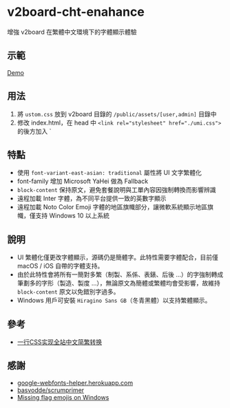 # v2board-cht-enahance
增強 v2board 在繁體中文環境下的字體顯示體驗

## 示範
[Demo](https://phlinhng.github.io/v2board-cht-enhance)

## 用法
1. 將 `ustom.css` 放到 v2board 目錄的 `/public/assets/[user,admin]` 目錄中
2. 修改 index.html，在 head 中 `<link rel="stylesheet" href="./umi.css">` 的後方加入 `<link rel="stylesheet" href="./custom.css">

## 特點
+ 使用 `font-variant-east-asian: traditional` 屬性將 UI 文字繁體化
+ font-family 增加 Microsoft YaHei 做為 Fallback
+ `block-content` 保持原文，避免套餐說明與工單內容因強制轉換而影響辨識
+ 遠程加載 Inter 字體，為不同平台提供一致的英數字顯示
+ 遠程加載 Noto Color Emoji 字體的地區旗幟部分，讓微軟系統顯示地區旗幟，僅支持 Windows 10 以上系統

## 說明
+ UI 繁體化僅更改字體顯示，源碼仍是簡體字。此特性需要字體配合，目前僅 macOS / iOS 自帶的字體支持。
+ 由於此特性會將所有一簡對多繁（制製、系係、表錶、后後 ...）的字強制轉成筆劃多的字形（製造、製度 ...），無論原文為簡體或繁體均會受影響，故維持 `block-content` 原文以免錯別字過多。
+ Windows 用戶可安裝 `Hiragino Sans GB`（冬青黑體）以支持繁體顯示。

## 參考
+ [一行CSS实现全站中文简繁转换](https://www.zhangxinxu.com/wordpress/2021/01/css-simplified-traditional-chinese/comment-page-1/)

## 感謝
+ [google-webfonts-helper.herokuapp.com](https://google-webfonts-helper.herokuapp.com/fonts/inter)
+ [basvodde/scrumprimer](https://github.com/basvodde/scrumprimer/tree/master/primer_source_files/overview_translations/Simple%20Chinese/Collected%20Fonts/Hiragino%20Sans%20GB)
+ [Missing flag emojis on Windows](https://prinsfrank.nl/2021/01/25/Non-existing-flag-emojis-on-windows)
